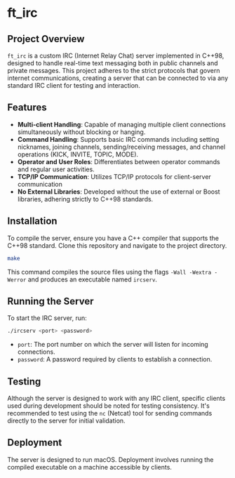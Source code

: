 # ft_irc

## Project Overview

`ft_irc` is a custom IRC (Internet Relay Chat) server implemented in C++98, designed to handle real-time text messaging both in public channels and private messages. This project adheres to the strict protocols that govern internet communications, creating a server that can be connected to via any standard IRC client for testing and interaction.

## Features

- **Multi-client Handling**: Capable of managing multiple client connections simultaneously without blocking or hanging.
- **Command Handling**: Supports basic IRC commands including setting nicknames, joining channels, sending/receiving messages, and channel operations (KICK, INVITE, TOPIC, MODE).
- **Operator and User Roles**: Differentiates between operator commands and regular user activities.
- **TCP/IP Communication**: Utilizes TCP/IP protocols for client-server communication
- **No External Libraries**: Developed without the use of external or Boost libraries, adhering strictly to C++98 standards.

## Installation

To compile the server, ensure you have a C++ compiler that supports the C++98 standard. Clone this repository and navigate to the project directory.

```bash
make
```

This command compiles the source files using the flags `-Wall -Wextra -Werror` and produces an executable named `ircserv`.

## Running the Server

To start the IRC server, run:

```bash
./ircserv <port> <password>
```

- `port`: The port number on which the server will listen for incoming connections.
- `password`: A password required by clients to establish a connection.

## Testing

Although the server is designed to work with any IRC client, specific clients used during development should be noted for testing consistency. It's recommended to test using the `nc` (Netcat) tool for sending commands directly to the server for initial validation.

## Deployment

The server is designed to run macOS. Deployment involves running the compiled executable on a machine accessible by clients.
